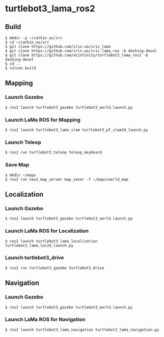 # turtlebot3_lama_ros2

## Build

```
$ mkdir -p ~/catkin_ws/src
$ cd ~/catkin_ws/src
$ git clone https://github.com/iris-ua/iris_lama
$ git clone https://github.com/iris-ua/iris_lama_ros -b dashing-devel
$ git clone https://github.com/atinfinity/turtlebot3_lama_ros2 -b dashing-devel
$ cd ..
$ colcon build
```

## Mapping
### Launch Gazebo

```
$ ros2 launch turtlebot3_gazebo turtlebot3_world.launch.py
```

### Launch LaMa ROS for Mapping

```
$ ros2 launch turtlebot3_lama_slam turtlebot3_pf_slam2d_launch.py
```

### Launch Teleop

```
$ ros2 run turtlebot3_teleop teleop_keyboard
```

### Save Map

```
$ mkdir ~/maps
$ ros2 run nav2_map_server map_saver -f ~/maps/world_map
```

## Localization
### Launch Gazebo

```
$ ros2 launch turtlebot3_gazebo turtlebot3_world.launch.py
```

### Launch LaMa ROS for Localization

```
$ ros2 launch turtlebot3_lama_localization turtlebot3_lama_loc2d_launch.py
```

### Launch turtlebot3_drive

```
$ ros2 run turtlebot3_gazebo turtlebot3_drive
```

## Navigation
### Launch Gazebo

```
$ ros2 launch turtlebot3_gazebo turtlebot3_world.launch.py
```

### Launch LaMa ROS for Navigation

```
$ ros2 launch turtlebot3_lama_navigation turtlebot3_lama_navigation.py
```
